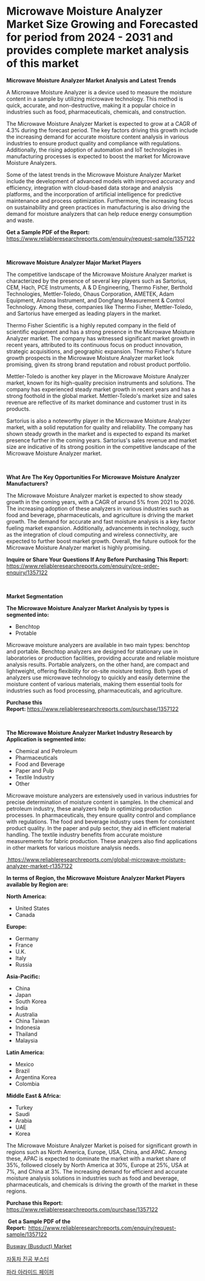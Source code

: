 <p><h1>Microwave Moisture Analyzer Market Size Growing and Forecasted for period from 2024 - 2031 and provides complete market analysis of this market</h1></p><p><strong>Microwave Moisture Analyzer Market Analysis and Latest Trends</strong></p>
<p><p>A Microwave Moisture Analyzer is a device used to measure the moisture content in a sample by utilizing microwave technology. This method is quick, accurate, and non-destructive, making it a popular choice in industries such as food, pharmaceuticals, chemicals, and construction.</p><p>The Microwave Moisture Analyzer Market is expected to grow at a CAGR of 4.3% during the forecast period. The key factors driving this growth include the increasing demand for accurate moisture content analysis in various industries to ensure product quality and compliance with regulations. Additionally, the rising adoption of automation and IoT technologies in manufacturing processes is expected to boost the market for Microwave Moisture Analyzers.</p><p>Some of the latest trends in the Microwave Moisture Analyzer Market include the development of advanced models with improved accuracy and efficiency, integration with cloud-based data storage and analysis platforms, and the incorporation of artificial intelligence for predictive maintenance and process optimization. Furthermore, the increasing focus on sustainability and green practices in manufacturing is also driving the demand for moisture analyzers that can help reduce energy consumption and waste.</p></p>
<p><strong>Get a Sample PDF of the Report:&nbsp;</strong> <a href="https://www.reliableresearchreports.com/enquiry/request-sample/1357122">https://www.reliableresearchreports.com/enquiry/request-sample/1357122</a></p>
<p>&nbsp;</p>
<p><strong>Microwave Moisture Analyzer Major Market Players</strong></p>
<p><p>The competitive landscape of the Microwave Moisture Analyzer market is characterized by the presence of several key players such as Sartorius, CEM, Hach, PCE Instruments, A & D Engineering, Thermo Fisher, Berthold Technologies, Mettler-Toledo, Ohaus Corporation, AMETEK, Adam Equipment, Arizona Instrument, and Dongfang Measurement & Control Technology. Among these, companies like Thermo Fisher, Mettler-Toledo, and Sartorius have emerged as leading players in the market.</p><p>Thermo Fisher Scientific is a highly reputed company in the field of scientific equipment and has a strong presence in the Microwave Moisture Analyzer market. The company has witnessed significant market growth in recent years, attributed to its continuous focus on product innovation, strategic acquisitions, and geographic expansion. Thermo Fisher's future growth prospects in the Microwave Moisture Analyzer market look promising, given its strong brand reputation and robust product portfolio.</p><p>Mettler-Toledo is another key player in the Microwave Moisture Analyzer market, known for its high-quality precision instruments and solutions. The company has experienced steady market growth in recent years and has a strong foothold in the global market. Mettler-Toledo's market size and sales revenue are reflective of its market dominance and customer trust in its products.</p><p>Sartorius is also a noteworthy player in the Microwave Moisture Analyzer market, with a solid reputation for quality and reliability. The company has shown steady growth in the market and is expected to expand its market presence further in the coming years. Sartorius's sales revenue and market size are indicative of its strong position in the competitive landscape of the Microwave Moisture Analyzer market.</p></p>
<p>&nbsp;</p>
<p><strong>What Are The Key Opportunities For Microwave Moisture Analyzer Manufacturers?</strong></p>
<p><p>The Microwave Moisture Analyzer market is expected to show steady growth in the coming years, with a CAGR of around 5% from 2021 to 2026. The increasing adoption of these analyzers in various industries such as food and beverage, pharmaceuticals, and agriculture is driving the market growth. The demand for accurate and fast moisture analysis is a key factor fueling market expansion. Additionally, advancements in technology, such as the integration of cloud computing and wireless connectivity, are expected to further boost market growth. Overall, the future outlook for the Microwave Moisture Analyzer market is highly promising.</p></p>
<p><strong>Inquire or Share Your Questions If Any Before Purchasing This Report:</strong> <a href="https://www.reliableresearchreports.com/enquiry/pre-order-enquiry/1357122">https://www.reliableresearchreports.com/enquiry/pre-order-enquiry/1357122</a></p>
<p>&nbsp;</p>
<p><strong>Market Segmentation</strong></p>
<p><strong>The Microwave Moisture Analyzer Market Analysis by types is segmented into:</strong></p>
<p><ul><li>Benchtop</li><li>Protable</li></ul></p>
<p><p>Microwave moisture analyzers are available in two main types: benchtop and portable. Benchtop analyzers are designed for stationary use in laboratories or production facilities, providing accurate and reliable moisture analysis results. Portable analyzers, on the other hand, are compact and lightweight, offering flexibility for on-site moisture testing. Both types of analyzers use microwave technology to quickly and easily determine the moisture content of various materials, making them essential tools for industries such as food processing, pharmaceuticals, and agriculture.</p></p>
<p><strong>Purchase this Report:&nbsp;</strong><a href="https://www.reliableresearchreports.com/purchase/1357122">https://www.reliableresearchreports.com/purchase/1357122</a></p>
<p>&nbsp;</p>
<p><strong>The Microwave Moisture Analyzer Market Industry Research by Application is segmented into:</strong></p>
<p><ul><li>Chemical and Petroleum</li><li>Pharmaceuticals</li><li>Food and Beverage</li><li>Paper and Pulp</li><li>Textile Industry</li><li>Other</li></ul></p>
<p><p>Microwave moisture analyzers are extensively used in various industries for precise determination of moisture content in samples. In the chemical and petroleum industry, these analyzers help in optimizing production processes. In pharmaceuticals, they ensure quality control and compliance with regulations. The food and beverage industry uses them for consistent product quality. In the paper and pulp sector, they aid in efficient material handling. The textile industry benefits from accurate moisture measurements for fabric production. These analyzers also find applications in other markets for various moisture analysis needs.</p></p>
<p><a href="https://www.reliableresearchreports.com/global-microwave-moisture-analyzer-market-r1357122">&nbsp;https://www.reliableresearchreports.com/global-microwave-moisture-analyzer-market-r1357122</a></p>
<p><strong>In terms of Region, the Microwave Moisture Analyzer Market Players available by Region are:</strong></p>
<p>
    <p> <strong> North America: </strong>
        <ul>
            <li>United States</li>
            <li>Canada</li>
        </ul>
        </p> 
    <p> <strong> Europe: </strong>
        <ul>
            <li>Germany</li>
            <li>France</li>
            <li>U.K.</li>
            <li>Italy</li>
            <li>Russia</li>
        </ul>
        </p> 
    <p> <strong> Asia-Pacific: </strong>
        <ul>
            <li>China</li>
            <li>Japan</li>
            <li>South Korea</li>
            <li>India</li>
            <li>Australia</li>
            <li>China Taiwan</li>
            <li>Indonesia</li>
            <li>Thailand</li>
            <li>Malaysia</li>
        </ul>
        </p> 
    <p> <strong> Latin America: </strong>
        <ul>
            <li>Mexico</li>
            <li>Brazil</li>
            <li>Argentina Korea</li>
            <li>Colombia</li>
        </ul>
        </p> 
    <p> <strong> Middle East & Africa: </strong>
        <ul>
            <li>Turkey</li>
            <li>Saudi</li>
            <li>Arabia</li>
            <li>UAE</li>
            <li>Korea</li>
        </ul>
    </p>
    </p>
<p><p>The Microwave Moisture Analyzer Market is poised for significant growth in regions such as North America, Europe, USA, China, and APAC. Among these, APAC is expected to dominate the market with a market share of 35%, followed closely by North America at 30%, Europe at 25%, USA at 7%, and China at 3%. The increasing demand for efficient and accurate moisture analysis solutions in industries such as food and beverage, pharmaceuticals, and chemicals is driving the growth of the market in these regions.</p></p>
<p><strong>Purchase this Report: </strong><a href="https://www.reliableresearchreports.com/purchase/1357122">https://www.reliableresearchreports.com/purchase/1357122</a></p>
<p>&nbsp;<strong>Get a Sample PDF of the Report:&nbsp;&nbsp;</strong><a href="https://www.reliableresearchreports.com/enquiry/request-sample/1357122">https://www.reliableresearchreports.com/enquiry/request-sample/1357122</a></p>
<p><strong></strong></p>
<p><p><a href="https://github.com/prosalinda88/Market-Research-Report-List-5/blob/main/busway-busduct-market.md">Busway (Busduct) Market</a></p><p><a href="https://github.com/hasanrajibul387/Market-Research-Report-List-1/blob/main/5378368162642.md">자동차 진공 부스터</a></p><p><a href="https://medium.com/@corneliutrifa2022/%ED%8C%8C%EB%9D%BC-%EC%95%84%EB%AF%B8%EB%93%9C-%ED%8E%98%EC%9D%B4%ED%8D%BC-%EC%8B%9C%EC%9E%A5-%EC%A0%84%EB%A7%9D-%EC%99%84%EC%A0%84%ED%95%9C-%EC%82%B0%EC%97%85-%EB%B6%84%EC%84%9D-2024%EB%85%84%EB%B6%80%ED%84%B0-2031%EB%85%84-43c330fc9655">파라 아라미드 페이퍼</a></p></p>